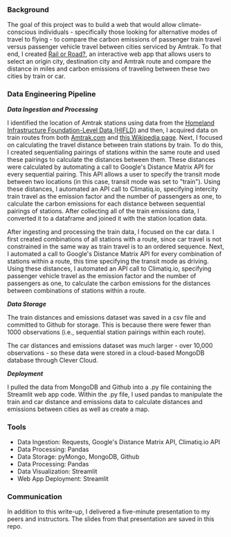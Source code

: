### Background

The goal of this project was to build a web that would allow climate-conscious individuals - specifically those looking for alternative modes of travel to flying - to compare the carbon emissions of passenger train travel versus passenger vehicle travel between cities serviced by Amtrak. To that end, I created [Rail or Road?](https://share.streamlit.io/chloebs4590/metis-engineering/main/emissions_app.py), an interactive web app that allows users to select an origin city, destination city and Amtrak route and compare the distance in miles and carbon emissions of traveling between these two cities by train or car.

### Data Engineering Pipeline

***Data Ingestion and Processing***

I identified the location of Amtrak stations using data from the [Homeland Infrastructure Foundation-Level Data (HIFLD)](https://www.huduser.gov/portal/dataset/chas-api.html) and then, I acquired data on train routes from both [Amtrak.com](https://www.amtrak.com/train-routes) and [this Wikipedia page](https://en.wikipedia.org/wiki/List_of_Amtrak_routes).
Next, I focused on calculating the travel distance between train stations by train. To do this, I created sequentialing pairings of stations within the same route and used these pairings to calculate the distances between them. These distances were calculated by automating a call to Google's Distance Matrix API for every sequential pairing. This API allows a user to specify the transit mode between two locations (in this case, transit mode was set to "train"). Using these distances, I automated an API call to Climatiq.io, specifying intercity train travel as the emission factor and the number of passengers as one, to calculate the carbon emissions for each distance between sequential pairings of stations. After collecting all of the train emissions data, I converted it to a dataframe and joined it with the station location data.

After ingesting and processing the train data, I focused on the car data. I first created combinations of all stations with a route, since car travel is not constrained in the same way as train travel is to an ordered sequence. Next, I automated a call to Google's Distance Matrix API for every combination of stations within a route, this time specifying the transit mode as driving. Using these distances, I automated an API call to Climatiq.io, specifying passenger vehicle travel as the emission factor and the number of passengers as one, to calculate the carbon emissions for the distances between combinations of stations within a route.

***Data Storage***

The train distances and emissions dataset was saved in a csv file and committed to Github for storage. This is because there were fewer than 1000 observations (i.e., sequential station pairings within each route).

The car distances and emissions dataset was much larger - over 10,000 observations - so these data were stored in a cloud-based MongoDB database through Clever Cloud.

***Deployment***

I pulled the data from MongoDB and Github into a .py file containing the Streamlit web app code. Within the .py file, I used pandas to manipulate the train and car distance and emissions data to calculate distances and emissions between cities as well as create a map.

### Tools

- Data Ingestion: Requests, Google's Distance Matrix API, Climatiq.io API
- Data Processing: Pandas
- Data Storage: pyMongo, MongoDB, Github
- Data Processing: Pandas
- Data Visualization: Streamlit
- Web App Deployment: Streamlit

### Communication
In addition to this write-up, I delivered a five-minute presentation to my peers and instructors. The slides from that presentation are saved in this repo.

